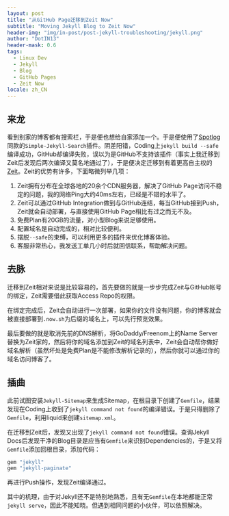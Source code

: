 ```yaml
---
layout: post
title: "从GitHub Page迁移到Zeit Now"
subtitle: "Moving Jekyll Blog to Zeit Now"
header-img: "img/in-post/post-jekyll-troubleshooting/jekyll.png"
author: "DotIN13"
header-mask: 0.6
tags:
  - Linux Dev
  - Jekyll
  - Blog
  - GitHub Pages
  - Zeit Now
locale: zh_CN
---
```


## 来龙

看到别家的博客都有搜索栏，于是便也想给自家添加一个。于是便使用了[Spotlog](https://soptq.me/2019/04/03/implement-search)同款的`Simple-Jekyll-Search`插件。阴差阳错，Coding上`jekyll build --safe`编译成功，GitHub却编译失败，误以为是GitHub不支持该插件（事实上我迁移到Zeit后发现后两次编译又莫名地通过了），于是便决定迁移到有着更高自主权的[Zeit](https://zeit.co/)。Zeit的优势有许多，下面略微列举几项：

1. Zeit拥有分布在全球各地的20余个CDN服务器，解决了GitHub Page访问不稳定的问题，我的网络Ping大约40ms左右，已经是不错的水平了。
2. Zeit可以通过GitHub Integration做到与GitHub连结，每当GitHub接到Push，Zeit就会自动部署，与直接使用GitHub Page相比有过之而无不及。
3. 免费Plan有20GB的流量，对小型Blog来说足够使用。
4. 配置域名是自动完成的，相对比较便利。
5. 摆脱`--safe`的束缚，可以利用更多的插件来优化博客体验。
6. 客服非常热心，我发送工单几小时后就回信联系，帮助解决问题。

## 去脉

迁移到Zeit相对来说是比较容易的，首先要做的就是一步步完成Zeit与GitHub帐号的绑定，Zeit需要借此获取Access Repo的权限。

在绑定完成后，Zeit会自动进行一次部署，如果你的文件没有问题，你的博客就会被直接部署到`.now.sh`为后缀的域名上，可以先行预览效果。

最后要做的就是取消先前的DNS解析，将GoDaddy/Freenom上的Name Server替换为Zeit家的，然后将你的域名添加到Zeit的域名列表中，Zeit会自动帮你做好域名解析（虽然坏处是免费Plan是不能修改解析记录的），然后你就可以通过你的域名访问博客了。

## 插曲

此前试图安装`Jekyll-Sitemap`来生成Sitemap，在根目录下创建了`Gemfile`，结果发现在Coding上收到了`jekyll command not found`的编译错误。于是只得删除了`Gemfile`，利用liquid来创建`sitemap.xml`。

在迁移到Zeit后，发现又出现了`jekyll command not found`错误。查询Jekyll Docs后发现干净的Blog目录是应当有`Gemfile`来识别Dependencies的，于是又将`Gemfile`添加回根目录，添加代码：

```ruby
gem "jekyll"
gem "jekyll-paginate"
```

再进行Push操作，发现Zeit编译通过。

其中的机理，由于对Jekyll还不是特别地熟悉，且有无`Gemfile`在本地都能正常`jekyll serve`，因此不能知晓。但遇到相同问题的小伙伴，可以依照解决。